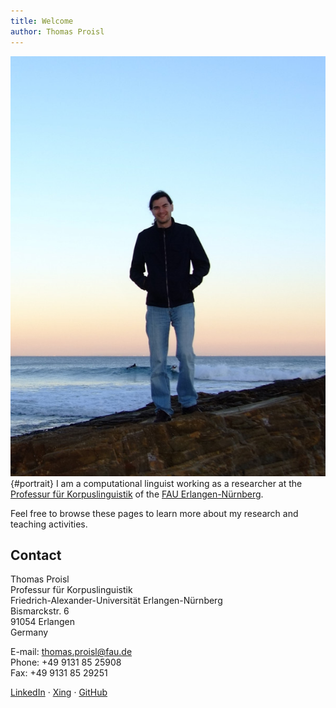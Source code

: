 ```yaml
---
title: Welcome
author: Thomas Proisl
---
```


![Thomas Proisl](thomas_proisl.jpg){#portrait}
I am a computational linguist working as a researcher at the
[Professur für Korpuslinguistik](http://www.linguistik.fau.de) of the
[FAU Erlangen-Nürnberg](http://www.fau.de).

Feel free to browse these pages to learn more about my research and
teaching activities.


## Contact ##

Thomas Proisl \
Professur für Korpuslinguistik \
Friedrich-Alexander-Universität Erlangen-Nürnberg \
Bismarckstr. 6 \
91054 Erlangen \
Germany

E-mail: [thomas.proisl@fau.de](mailto:thomas.proisl@fau.de) \
Phone: +49 9131 85 25908 \
Fax: +49 9131 85 29251

[LinkedIn](https://www.linkedin.com/in/thomas-proisl) ·
[Xing](https://www.xing.com/profile/Thomas_Proisl) ·
[GitHub](https://github.com/tsproisl)

<!-- ## News ## -->
